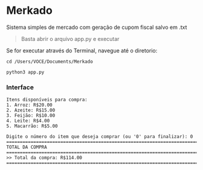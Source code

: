 # Merkado
Sistema simples de mercado com geração de cupom fiscal salvo em .txt

> Basta abrir o arquivo app.py e executar

Se for executar através do Terminal, navegue até o diretorio:

```
cd /Users/VOCE/Documents/Merkado
```
```
python3 app.py
```

### Interface

```
Itens disponíveis para compra:
1. Arroz: R$20.00
2. Azeite: R$15.00
3. Feijão: R$10.00
4. Leite: R$4.00
5. Macarrão: R$5.00

Digite o número do item que deseja comprar (ou '0' para finalizar): 0
================================================================================
TOTAL DA COMPRA
================================================================================
>> Total da compra: R$114.00
================================================================================
```
